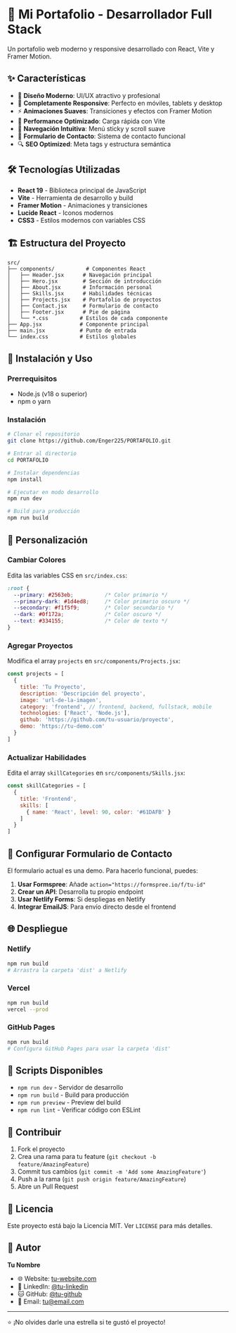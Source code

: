 # 💼 Mi Portafolio - Desarrollador Full Stack

Un portafolio web moderno y responsive desarrollado con React, Vite y Framer Motion.

## ✨ Características

- 🎨 **Diseño Moderno**: UI/UX atractivo y profesional
- 📱 **Completamente Responsive**: Perfecto en móviles, tablets y desktop
- ⚡ **Animaciones Suaves**: Transiciones y efectos con Framer Motion
- 🚀 **Performance Optimizado**: Carga rápida con Vite
- 🎯 **Navegación Intuitiva**: Menú sticky y scroll suave
- 📧 **Formulario de Contacto**: Sistema de contacto funcional
- 🔍 **SEO Optimized**: Meta tags y estructura semántica

## 🛠️ Tecnologías Utilizadas

- **React 19** - Biblioteca principal de JavaScript
- **Vite** - Herramienta de desarrollo y build
- **Framer Motion** - Animaciones y transiciones
- **Lucide React** - Iconos modernos
- **CSS3** - Estilos modernos con variables CSS

## 🏗️ Estructura del Proyecto

```
src/
├── components/          # Componentes React
│   ├── Header.jsx      # Navegación principal
│   ├── Hero.jsx        # Sección de introducción
│   ├── About.jsx       # Información personal
│   ├── Skills.jsx      # Habilidades técnicas
│   ├── Projects.jsx    # Portafolio de proyectos
│   ├── Contact.jsx     # Formulario de contacto
│   ├── Footer.jsx      # Pie de página
│   └── *.css          # Estilos de cada componente
├── App.jsx            # Componente principal
├── main.jsx           # Punto de entrada
└── index.css          # Estilos globales
```

## 🚀 Instalación y Uso

### Prerrequisitos
- Node.js (v18 o superior)
- npm o yarn

### Instalación
```bash
# Clonar el repositorio
git clone https://github.com/Enger225/PORTAFOLIO.git

# Entrar al directorio
cd PORTAFOLIO

# Instalar dependencias
npm install

# Ejecutar en modo desarrollo
npm run dev

# Build para producción
npm run build
```

## 🎨 Personalización

### Cambiar Colores
Edita las variables CSS en `src/index.css`:
```css
:root {
  --primary: #2563eb;          /* Color primario */
  --primary-dark: #1d4ed8;     /* Color primario oscuro */
  --secondary: #f1f5f9;        /* Color secundario */
  --dark: #0f172a;             /* Color oscuro */
  --text: #334155;             /* Color de texto */
}
```

### Agregar Proyectos
Modifica el array `projects` en `src/components/Projects.jsx`:
```javascript
const projects = [
  {
    title: 'Tu Proyecto',
    description: 'Descripción del proyecto',
    image: 'url-de-la-imagen',
    category: 'frontend', // frontend, backend, fullstack, mobile
    technologies: ['React', 'Node.js'],
    github: 'https://github.com/tu-usuario/proyecto',
    demo: 'https://tu-demo.com'
  }
]
```

### Actualizar Habilidades
Edita el array `skillCategories` en `src/components/Skills.jsx`:
```javascript
const skillCategories = [
  {
    title: 'Frontend',
    skills: [
      { name: 'React', level: 90, color: '#61DAFB' }
    ]
  }
]
```

## 📧 Configurar Formulario de Contacto

El formulario actual es una demo. Para hacerlo funcional, puedes:

1. **Usar Formspree**: Añade `action="https://formspree.io/f/tu-id"`
2. **Crear un API**: Desarrolla tu propio endpoint
3. **Usar Netlify Forms**: Si despliegas en Netlify
4. **Integrar EmailJS**: Para envío directo desde el frontend

## 🌐 Despliegue

### Netlify
```bash
npm run build
# Arrastra la carpeta 'dist' a Netlify
```

### Vercel
```bash
npm run build
vercel --prod
```

### GitHub Pages
```bash
npm run build
# Configura GitHub Pages para usar la carpeta 'dist'
```

## 📝 Scripts Disponibles

- `npm run dev` - Servidor de desarrollo
- `npm run build` - Build para producción
- `npm run preview` - Preview del build
- `npm run lint` - Verificar código con ESLint

## 🤝 Contribuir

1. Fork el proyecto
2. Crea una rama para tu feature (`git checkout -b feature/AmazingFeature`)
3. Commit tus cambios (`git commit -m 'Add some AmazingFeature'`)
4. Push a la rama (`git push origin feature/AmazingFeature`)
5. Abre un Pull Request

## 📄 Licencia

Este proyecto está bajo la Licencia MIT. Ver `LICENSE` para más detalles.

## 👤 Autor

**Tu Nombre**
- 🌐 Website: [tu-website.com](https://tu-website.com)
- 💼 LinkedIn: [@tu-linkedin](https://linkedin.com/in/tu-linkedin)
- 🐱 GitHub: [@tu-github](https://github.com/tu-github)
- 📧 Email: tu@email.com

---

⭐ ¡No olvides darle una estrella si te gustó el proyecto!
